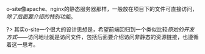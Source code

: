 o-site像apache、nginx的静态服务器那样，一般放在项目下的文件可直接访问，*除了后面要介绍的特别功能*。

?> 其实o-site一个很大的设计思想是，希望前端回归到一个类似比较*原始的开发方式*——访问地址就是访问文件，包括后面要介绍访问非静态的资源链接，也遵循着这一思考。
